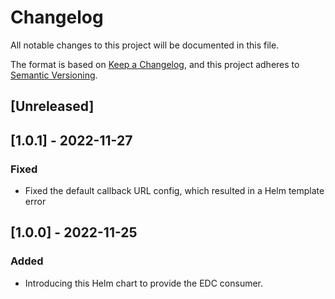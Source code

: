 # Changelog
All notable changes to this project will be documented in this file.

The format is based on [Keep a Changelog](https://keepachangelog.com/en/1.0.0/),
and this project adheres to [Semantic Versioning](https://semver.org/spec/v2.0.0.html).

## [Unreleased]

## [1.0.1] - 2022-11-27
### Fixed
- Fixed the default callback URL config, which resulted in a Helm template error


## [1.0.0] - 2022-11-25
### Added
- Introducing this Helm chart to provide the EDC consumer.

